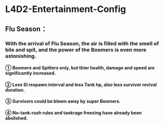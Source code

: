# L4D2-Entertainment-Config
## Flu Season：
### With the arrival of Flu Season, the air is filled with the smell of bile and spit, and the power of the Boomers is even more astonishing.
#### ① Boomers and Spitters only, but thier health, damage and speed are significantly increased.
#### ② Less SI respawn interval and less Tank hp, also less survivor revival duration.
#### ③ Survivors could be blown away by super Boomers.
#### ④ No-tank-rush rules and tankrage freezing have already been abolished.
